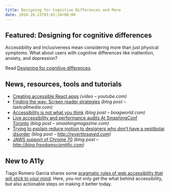 ```yaml
---
title: Designing for Cognitive Differences and More
date: 2018-10-23T03:02:24+00:00
---
```


## Featured: Designing for cognitive differences

Accessibility and inclusiveness mean considering more than just physical symptoms. What about users with cognitive differences like inattention, anxiety, and depression?

Read [Designing for cognitive differences](https://alistapart.com/article/designing-for-cognitive-differences).

## News, resources, tools and tutorials

- [Creating accessible React apps](https://www.youtube.com/watch?v=WYNGnJEgf_o) *(video – youtube.com)*
- [Finding the way: Screen reader strategies](https://lastcallmedia.com/blog/finding-way-screen-reader-strategies) *(blog post – lastcallmedia.com)*
- [Accessibility is not what you think](https://boagworld.com/accessibility/accessibility-is-not-what-you-think/) *(blog post – boagworld.com)*
- [Live accessibility and performance audits At SmashingConf Toronto](https://www.smashingmagazine.com/2018/10/smashingconf-toronto-a11y-performance-audits/) *(blog post – smashingmagazine.com)*
- [Trying to explain reduce motion to designers who don’t have a vestibular disorder](http://reverttosaved.com/2018/10/16/trying-to-explain-reduce-motion-to-designers-who-dont-have-a-vestibular-disorder/) *(blog post – http://reverttosaved.com)*
- [JAWS support of Chrome 70](http://blog.freedomscientific.com/?name=chrome70) *(blog post – http://blog.freedomscientific.com)*

## New to A11y

Tiago Romero Garcia shares some [pragmatic rules of web accessibility that will stick to your mind](https://medium.freecodecamp.org/pragmatic-rules-of-web-accessibility-that-will-stick-to-your-mind-9d3eb85a1a28). Here, you not only get the what behind accessibility, but also actionable steps on making it better today.
